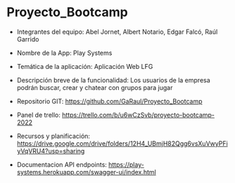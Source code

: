 # Proyecto_Bootcamp

- Integrantes del equipo: Abel Jornet, Albert Notario, Edgar Falcó, Raúl Garrido
    
- Nombre de la App: Play Systems
     
- Temática de la aplicación: Aplicación Web LFG

- Descripción breve de la funcionalidad: Los usuarios de la empresa podrán buscar, crear y chatear con grupos para jugar
    
- Repositorio GIT: https://github.com/GaRaul/Proyecto_Bootcamp

- Panel de trello: https://trello.com/b/u6wCzSvb/proyecto-bootcamp-2022

- Recursos y planificación: https://drive.google.com/drive/folders/12H4_UBmjH82Qgg6vsXuVwyPFiyVqVRU4?usp=sharing

- Documentacion API endpoints: https://play-systems.herokuapp.com/swagger-ui/index.html

